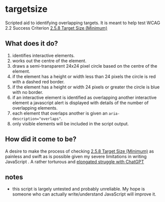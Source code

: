 # targetsize
Scripted aid to identifying overlapping targets. It is meant to help test WCAG 2.2 Success Criterion [2.5.8 Target Size (Minimum)](https://www.w3.org/TR/WCAG22/#target-size-minimum)
## What does it do?
1. identifies interactive elements.
2. works out the centre of the element.
3. draws a semi-transparent 24x24 pixel circle based on the centre of the element.
4. if the element has a height or width less than 24 pixels the circle is red with a dashed red border.
5. if the element has a height or width 24 pixels or greater the circle is blue with no border.
6. if an interactive element is identified as overlapping another interactive element a javascript alert is displayed with details of the number of overlapping elements.
7. each element that overlaps another is given an `aria-description="overlaps"`.
8. only visible elements will be included in the script output.

## How did it come to be?
A desire to make the process of checking [2.5.8 Target Size (Minimum)](https://www.w3.org/TR/WCAG22/#target-size-minimum) as painless and swift as is possible given my severe limitations in writing JavaScript .
A rather torturous and [elongated struggle with ChatGPT](https://chat.openai.com/share/44300874-351e-4c4e-a760-f6032ac1d8a0)

## notes
- this script is largely untested and probably unreliable. My hope is someone who can actually write/understand JavaScript will improve it.
